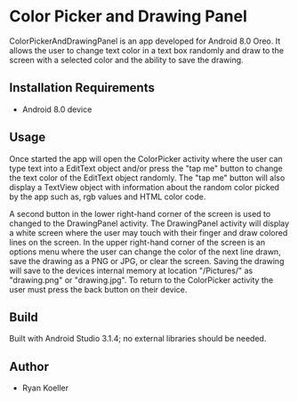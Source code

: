 # Color Picker and Drawing Panel
ColorPickerAndDrawingPanel is an app developed for Android 8.0 Oreo. It allows the user to change text color in a text box randomly and draw to the screen with a selected color and the ability to save the drawing.
## Installation Requirements
* Android 8.0 device
## Usage
Once started the app will open the ColorPicker activity where the user can type text into a EditText object and/or press the "tap me" button to change the text color of the EditText object randomly. The "tap me" button will also display a TextView object with information about the random color picked by the app such as, rgb values and HTML color code.

A second button in the lower right-hand corner of the screen is used to changed to the DrawingPanel activity. The DrawingPanel activity will display a white screen where the user may touch with their finger and draw colored lines on the screen. In the upper right-hand corner of the screen is an options menu where the user can change the color of the next line drawn, save the drawing as a PNG or JPG, or clear the screen. Saving the drawing will save to the devices internal memory at location "/Pictures/" as "drawing.png" or "drawing.jpg". To return to the ColorPicker activity the user must press the back button on their device.
## Build
Built with Android Studio 3.1.4; no external libraries should be needed.
## Author
* Ryan Koeller
